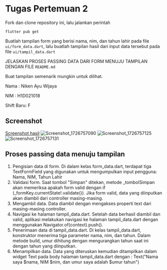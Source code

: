 # Tugas Pertemuan 2

Fork dan clone repository ini, lalu jalankan perintah

```
flutter pub get
```

Buatlah tampilan form yang berisi nama, nim, dan tahun lahir pada file `ui/form_data.dart`, lalu buatlah tampilan hasil dari input data tersebut pada file `ui/tampil_data.dart`

JELASKAN PROSES PASSING DATA DARI FORM MENUJU TAMPILAN DENGAN FILE `README.md`

Buat tampilan semenarik mungkin untuk dilihat.

Nama : Niken Ayu Wijaya

NIM : H1D021018

Shift Baru: F

## Screenshot

[Screenshot hasil](https://drive.google.com/drive/folders/1XuyM-NwqrclsRT04qmpEWMLPP3_iojl-?usp=drive_link)
![Screenshot_1726757090](https://github.com/user-attachments/assets/340c578c-ccc1-4550-ad1a-87d69daadc20) ![Screenshot_1726757125](https://github.com/user-attachments/assets/576eaec6-c141-402b-995d-e1f4c6b214e4) ![Screenshot_1726757131](https://github.com/user-attachments/assets/50e8c212-2a32-4db2-89ba-e629ce5d0922)


## Proses passing data menuju tampilan

1. Pengisian data di form. Di dalam kelas form_data.dart, terdapat tiga TextFormField yang digunakan untuk mengumpulkan input pengguna: Nama, NIM, Tahun Lahir
2. Validasi form. Saat tombol "Simpan" ditekan, metode \_tombolSimpan akan memeriksa apakah form valid dengan if (\_formKey.currentState!.validate()). Jika form valid, data yang diinputkan akan diambil dari controller masing-masing.
3. Mengambil data. Data diambil dengan mengakses properti text dari masing-masing controller.
4. Navigasi ke halaman tampil_data.dart. Setelah data berhasil diambil dan valid, aplikasi melakukan navigasi ke halaman tampil_data.dart dengan menggunakan Navigator.of(context).push().
5. Penerimaan data di tampil_data.dart. Di kelas tampil_data.dart, konstruktor menerima tiga parameter nama, nim, dan tahun. Dalam metode build, umur dihitung dengan mengurangkan tahun saat ini dengan tahun yang diinputkan.
6. Menampilkan data. Data yang diteruskan kemudian ditampilkan dalam widget Text pada body halaman tampil_data.dart dengan :
   Text("Nama saya $nama, NIM $nim, dan umur saya adalah $umur tahun")
